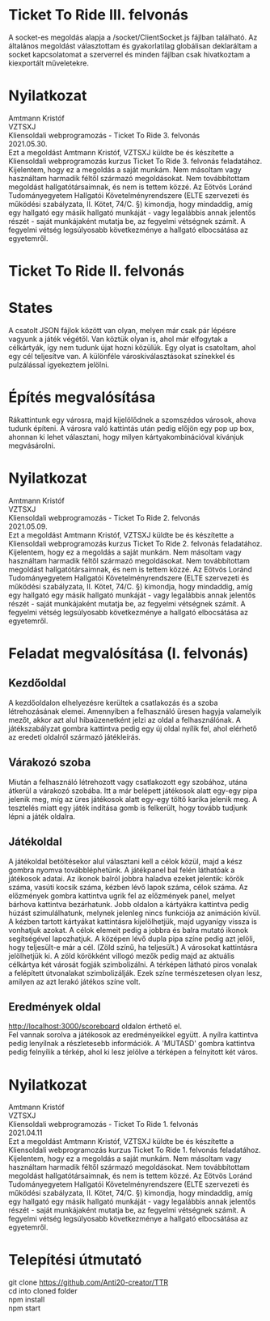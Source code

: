 ﻿# Ticket To Ride III. felvonás

A socket-es megoldás alapja a /socket/ClientSocket.js fájlban található. Az általános megoldást választottam és gyakorlatilag globálisan deklaráltam a socket kapcsolatomat a szerverrel és minden fájlban csak hivatkoztam a kiexportált műveletekre. 

# Nyilatkozat

Amtmann Kristóf\
VZTSXJ\
Kliensoldali webprogramozás - Ticket To Ride 3. felvonás\
2021.05.30.\
Ezt a megoldást Amtmann Kristóf, VZTSXJ küldte be és készítette a Kliensoldali webprogramozás kurzus Ticket To Ride 3. felvonás feladatához.\
Kijelentem, hogy ez a megoldás a saját munkám.
Nem másoltam vagy használtam harmadik féltől származó megoldásokat.
Nem továbbítottam megoldást hallgatótársaimnak, és nem is tettem közzé.
Az Eötvös Loránd Tudományegyetem Hallgatói Követelményrendszere (ELTE szervezeti és működési szabályzata, II. Kötet, 74/C. §) kimondja,
hogy mindaddig, amíg egy hallgató egy másik hallgató munkáját - vagy legalábbis annak jelentős részét - saját munkájaként mutatja be,
az fegyelmi vétségnek számít. A fegyelmi vétség legsúlyosabb következménye a hallgató elbocsátása az egyetemről.


# Ticket To Ride II. felvonás

# States

A csatolt JSON fájlok között van olyan, melyen már csak pár lépésre vagyunk a játék végétől. Van köztük olyan is, ahol már elfogytak a célkártyák, így nem tudunk újat hozni közülük. Egy olyat is csatoltam, ahol egy cél teljesítve van. A különféle városkiválasztásokat színekkel és pulzálással igyekeztem jelölni.

# Építés megvalósítása

Rákattintunk egy városra, majd kijelölődnek a szomszédos városok, ahova tudunk építeni. A városra való kattintás után pedig előjön egy pop up box, ahonnan ki lehet választani, hogy milyen kártyakombinációval kívánjuk megvásárolni.

# Nyilatkozat

Amtmann Kristóf\
VZTSXJ\
Kliensoldali webprogramozás - Ticket To Ride 2. felvonás\
2021.05.09.\
Ezt a megoldást Amtmann Kristóf, VZTSXJ küldte be és készítette a Kliensoldali webprogramozás kurzus Ticket To Ride 2. felvonás feladatához.\
Kijelentem, hogy ez a megoldás a saját munkám.
Nem másoltam vagy használtam harmadik féltől származó megoldásokat.
Nem továbbítottam megoldást hallgatótársaimnak, és nem is tettem közzé.
Az Eötvös Loránd Tudományegyetem Hallgatói Követelményrendszere (ELTE szervezeti és működési szabályzata, II. Kötet, 74/C. §) kimondja,
hogy mindaddig, amíg egy hallgató egy másik hallgató munkáját - vagy legalábbis annak jelentős részét - saját munkájaként mutatja be,
az fegyelmi vétségnek számít. A fegyelmi vétség legsúlyosabb következménye a hallgató elbocsátása az egyetemről.

# Feladat megvalósítása (I. felvonás)

## Kezdőoldal

A kezdőoldalon elhelyezésre kerültek a csatlakozás és a szoba létrehozásának elemei. Amennyiben a felhasználó üresen hagyja valamelyik mezőt, akkor azt alul hibaüzenetként jelzi az oldal a felhasználónak.
A játékszabályzat gombra kattintva pedig egy új oldal nyílik fel, ahol elérhető az eredeti oldalról származó játékleírás.

## Várakozó szoba

Miután a felhasználó létrehozott vagy csatlakozott egy szobához, utána átkerül a várakozó szobába. Itt a már belépett játékosok alatt egy-egy pipa jelenik meg, míg az üres játékosok alatt egy-egy töltő karika jelenik meg.
A tesztelés miatt egy játék indítása gomb is felkerült, hogy tovább tudjunk lépni a játék oldalra.

## Játékoldal

A játékoldal betöltésekor alul választani kell a célok közül, majd a kész gombra nyomva továbbléphetünk.
A játékpanel bal felén láthatóak a játékosok adatai. Az ikonok balról jobbra haladva ezeket jelentik: körök száma, vasúti kocsik száma, kézben lévő lapok száma, célok száma. Az előzmények gombra kattintva ugrik fel az előzmények panel, melyet bárhova kattintva bezárhatunk. Jobb oldalon a kártyákra kattintva pedig húzást szimulálhatunk, melynek jelenleg nincs funkciója az animáción kívül. A kézben tartott kártyákat kattintásra kijelölhetjük, majd ugyanígy vissza is vonhatjuk azokat. A célok elemeit pedig a jobbra és balra mutató ikonok segítségével lapozhatjuk. A középen lévő dupla pipa színe pedig azt jelöli, hogy teljesült-e már a cél. (Zöld színű, ha teljesült.) A városokat kattintásra jelölhetjük ki. A zöld körökként villogó mezők pedig majd az aktuális célkártya két városát fogják szimbolizálni. A térképen látható piros vonalak a felépített útvonalakat szimbolizálják. Ezek színe természetesen olyan lesz, amilyen az azt lerakó játékos színe volt.

## Eredmények oldal

[http://localhost:3000/scoreboard](http://localhost:3000/scoreboard) oldalon érthető el. \
Fel vannak sorolva a játékosok az eredményeikkel együtt. A nyílra kattintva pedig lenyílnak a részletesebb információk. A 'MUTASD' gombra kattintva pedig felnyílik a térkép, ahol ki lesz jelölve a térképen a felnyitott két város.

# Nyilatkozat

Amtmann Kristóf\
VZTSXJ\
Kliensoldali webprogramozás - Ticket To Ride 1. felvonás\
2021.04.11\
Ezt a megoldást Amtmann Kristóf, VZTSXJ küldte be és készítette a Kliensoldali webprogramozás kurzus Ticket To Ride 1. felvonás feladatához.\
Kijelentem, hogy ez a megoldás a saját munkám.
Nem másoltam vagy használtam harmadik féltől származó megoldásokat.
Nem továbbítottam megoldást hallgatótársaimnak, és nem is tettem közzé.
Az Eötvös Loránd Tudományegyetem Hallgatói Követelményrendszere (ELTE szervezeti és működési szabályzata, II. Kötet, 74/C. §) kimondja,
hogy mindaddig, amíg egy hallgató egy másik hallgató munkáját - vagy legalábbis annak jelentős részét - saját munkájaként mutatja be,
az fegyelmi vétségnek számít. A fegyelmi vétség legsúlyosabb következménye a hallgató elbocsátása az egyetemről.

# Telepítési útmutató

git clone https://github.com/Anti20-creator/TTR \
cd into cloned folder \
npm install \
npm start